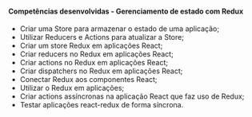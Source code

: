 #### **Competências desenvolvidas - Gerenciamento de estado com Redux**

- Criar uma Store para armazenar o estado de uma aplicação;
- Utilizar Reducers e Actions para atualizar a Store;
- Criar um store Redux em aplicações React;
- Criar reducers no Redux em aplicações React;
- Criar actions no Redux em aplicações React;
- Criar dispatchers no Redux em aplicações React;
- Conectar Redux aos componentes React;
- Utilizar o Redux em aplicações;
- Criar actions assíncronas na aplicação React que faz uso de Redux;
- Testar aplicações react-redux de forma síncrona.
